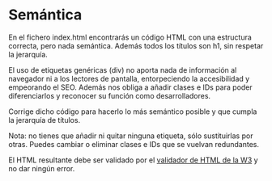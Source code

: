 # Semántica

En el fichero index.html encontrarás un código HTML con una estructura correcta, pero nada semántica. Además todos los títulos son h1, sin respetar la jerarquía.

El uso de etiquetas genéricas (div) no aporta nada de información al navegador ni a los lectores de pantalla, entorpeciendo la accesibilidad y empeorando el SEO. Además nos obliga a añadir clases e IDs para poder diferenciarlos y reconocer su función como desarrolladores.

Corrige dicho código para hacerlo lo más semántico posible y que cumpla la jerarquía de títulos.

Nota: no tienes que añadir ni quitar ninguna etiqueta, sólo sustituirlas por otras. Puedes cambiar o eliminar clases e IDs que se vuelvan redundantes.

El HTML resultante debe ser validado por el [validador de HTML de la W3](https://validator.w3.org/#validate_by_input) y no dar ningún error.
